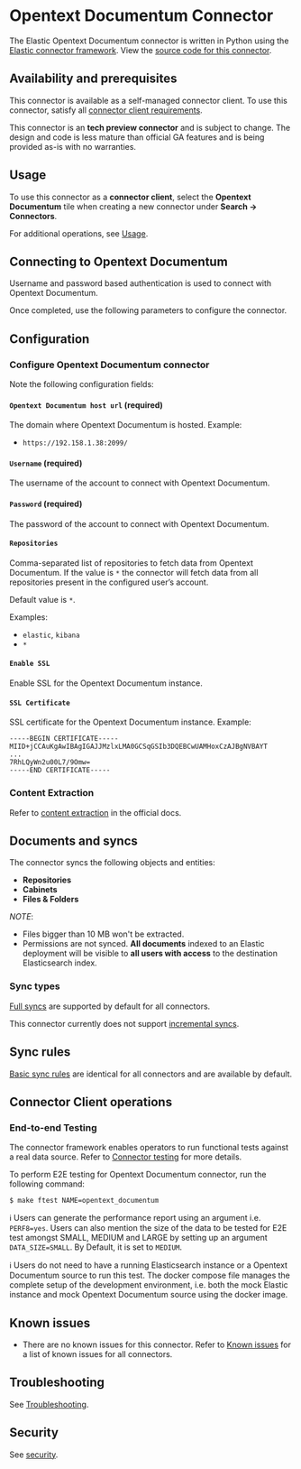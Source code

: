 # Opentext Documentum Connector

The Elastic Opentext Documentum connector is written in Python using the [Elastic connector framework](https://github.com/elastic/connectors/tree/main). View the [source code for this connector](https://github.com/elastic/connectors/blob/main/connectors/sources/opentext_documentum.py).

## Availability and prerequisites

This connector is available as a self-managed connector client.
To use this connector, satisfy all [connector client requirements](https://www.elastic.co/guide/en/enterprise-search/master/build-connector.html).

This connector is an **tech preview connector** and is subject to change. The design and code is less mature than official GA features and is being provided as-is with no warranties.

## Usage

To use this connector as a **connector client**, select the **Opentext Documentum** tile when creating a new connector under **Search -> Connectors**.

For additional operations, see [Usage](https://www.elastic.co/guide/en/enterprise-search/master/connectors-usage.html).

## Connecting to Opentext Documentum

Username and password based authentication is used to connect with Opentext Documentum.

Once completed, use the following parameters to configure the connector.

## Configuration

### Configure Opentext Documentum connector

Note the following configuration fields:

#### `Opentext Documentum host url`  (required)

The domain where Opentext Documentum is hosted. Example:

- `https://192.158.1.38:2099/`

#### `Username`  (required)

The username of the account to connect with Opentext Documentum.

#### `Password`  (required)

The password of the account to connect with Opentext Documentum.

#### `Repositories`

Comma-separated list of repositories to fetch data from Opentext Documentum. If the value is `*` the connector will fetch data from all repositories present in the configured user’s account.

Default value is `*`.

Examples:

- `elastic`, `kibana`
- `*`

#### `Enable SSL`

Enable SSL for the Opentext Documentum instance.

#### `SSL Certificate`

SSL certificate for the Opentext Documentum instance. Example:

```
-----BEGIN CERTIFICATE-----
MIID+jCCAuKgAwIBAgIGAJJMzlxLMA0GCSqGSIb3DQEBCwUAMHoxCzAJBgNVBAYT
...
7RhLQyWn2u00L7/9Omw=
-----END CERTIFICATE-----
```

### Content Extraction

Refer to [content extraction](https://www.elastic.co/guide/en/enterprise-search/current/connectors-content-extraction.html) in the official docs.

## Documents and syncs

The connector syncs the following objects and entities:
- **Repositories**
- **Cabinets**
- **Files & Folders**

*NOTE*:
- Files bigger than 10 MB won't be extracted.
- Permissions are not synced. **All documents** indexed to an Elastic deployment will be visible to **all users with access** to the destination Elasticsearch index.

### Sync types
[Full syncs](https://www.elastic.co/guide/en/enterprise-search/current/connectors-sync-types.html#connectors-sync-types-full) are supported by default for all connectors.

This connector currently does not support [incremental syncs](https://www.elastic.co/guide/en/enterprise-search/current/connectors-sync-types.html#connectors-sync-types-incremental).

## Sync rules

[Basic sync rules](https://www.elastic.co/guide/en/enterprise-search/current/sync-rules.html#sync-rules-basic) are identical for all connectors and are available by default.

## Connector Client operations

### End-to-end Testing

The connector framework enables operators to run functional tests against a real data source. Refer to [Connector testing](https://www.elastic.co/guide/en/enterprise-search/master/build-connector.html#build-connector-testing) for more details.

To perform E2E testing for Opentext Documentum connector, run the following command:

```shell
$ make ftest NAME=opentext_documentum
```

ℹ️ Users can generate the performance report using an argument i.e. `PERF8=yes`. Users can also mention the size of the data to be tested for E2E test amongst SMALL, MEDIUM and LARGE by setting up an argument `DATA_SIZE=SMALL`. By Default, it is set to `MEDIUM`.

ℹ️ Users do not need to have a running Elasticsearch instance or a Opentext Documentum source to run this test. The docker compose file manages the complete setup of the development environment, i.e. both the mock Elastic instance and mock Opentext Documentum source using the docker image.

## Known issues

- There are no known issues for this connector. Refer to [Known issues](https://www.elastic.co/guide/en/enterprise-search/master/connectors-known-issues.html) for a list of known issues for all connectors.

## Troubleshooting

See [Troubleshooting](https://www.elastic.co/guide/en/enterprise-search/master/connectors-troubleshooting.html).

## Security

See [security](https://www.elastic.co/guide/en/enterprise-search/master/connectors-security.html).
